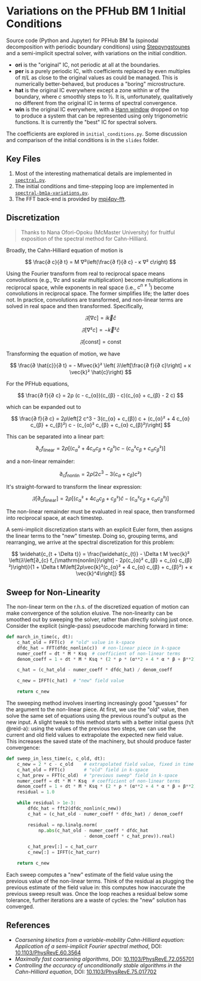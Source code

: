 # Variations on the PFHub BM 1 Initial Conditions

Source code (Python and Jupyter) for PFHub BM 1a (spinodal decomposition with
periodic boundary conditions) using [Steppyngstounes][steppyngstounes] and a
semi-implicit spectral solver, with variations on the initial condition.

* **ori** is the "original" IC, not periodic at all at the boundaries.
* **per** is a purely periodic IC, with coefficients replaced by even multiples
  of $\pi/L$ as close to the original values as could be managed. This is
  numerically better-behaved, but produces a "boring" microstructure.
* **hat** is the original IC everywhere except a zone within $w$ of the
  boundary, where $c$ smoothly steps to ½. It is, unfortunately, qualitatively
  no different from the original IC in terms of spectral convergence.
* **win** is the original IC everywhere, with a [Hann window][hann] dropped on
  top to produce a system that can be represented using only trigonometric
  functions. It is currently the "best" IC for spectral solvers.

The coefficients are explored in `initial_conditions.py`.
Some discussion and comparison of the initial conditions is in the `slides`
folder.

## Key Files

1. Most of the interesting mathematical details are implemented in
   [`spectral.py`](./spectral.py).
2. The initial conditions and time-stepping loop are implemented in
   [`spectral-bm1a-variations.py`](./spectral-bm1a-variations.py).
3. The FFT back-end is provided by [mpi4py-fft][mpifftw].

## Discretization

> Thanks to Nana Ofori-Opoku (McMaster University) for fruitful
> exposition of the spectral method for Cahn-Hilliard.

Broadly, the Cahn-Hilliard equation of motion is

$$
\frac{∂ c}{∂ t} = M ∇²\left(\frac{∂ f}{∂ c} - κ ∇² c\right)
$$

Using the Fourier transform from real to reciprocal space means convolutions
(e.g., $∇ c$ and scalar multiplication) become multiplications in
reciprocal space, while exponents in real space (i.e., $c^{n\neq 1}$) become
convolutions in reciprocal space. The former simplifies life; the latter does
not. In practice, convolutions are transformed, and non-linear terms are solved
in real space and then transformed. Specifically,

$$ 𝔉\left[∇ c\right] = i\vec{k}\hat{c} $$

$$ 𝔉\left[∇² c\right] = -\vec{k}² \hat{c}$$

$$ 𝔉\left[\mathrm{const}\right] = \mathrm{const} $$

Transforming the equation of motion, we have

$$
\frac{∂ \hat{c}}{∂ t} = - M\vec{k}²
\left( 𝔉\left[\frac{∂ f}{∂ c}\right] + κ \vec{k}² \hat{c}\right)
$$

For the PFHub equations,

$$
\frac{∂ f}{∂ c} = 2ρ (c - c_{α})(c_{β} - c)(c_{α} + c_{β} - 2 c)
$$

which can be expanded out to

$$
\frac{∂ f}{∂ c} = 2ρ\left[2 c^3 - 3(c_{α} + c_{β}) c +
(c_{α}² + 4 c_{α} c_{β} + c_{β}²) c - (c_{α}² c_{β} + c_{α} c_{β}²)\right]
$$

This can be separated into a linear part:

$$
∂_{c} f_{\mathrm{linear}} = 2ρ \left[(c_{α}² + 4 c_{α} c_{β} + c_{β}²) c -
(c_{α}² c_{β} + c_{α} c_{β}²)\right]
$$

and a non-linear remainder:

$$
∂_{c} f_{\mathrm{nonlin}} = 2ρ\left(2 c^3 - 3(c_{α} + c_{β}) c²\right)
$$

It's straight-forward to transform the linear expression:

$$
𝔉\left[∂_{c} f_{\mathrm{linear}}\right] =
2ρ \left[(c_{α}² + 4 c_{α} c_{β} + c_{β}²) \hat{c}
        - (c_{α}² c_{β} + c_{α} c_{β}²)\right]
$$

The non-linear remainder must be evaluated in real space, then transformed into
reciprocal space, at each timestep.

A semi-implicit discretization starts with an explicit Euler form,
then assigns the linear terms to the "new" timestep. Doing so, grouping terms,
and rearranging, we arrive at the spectral discretization for this problem:

$$
\widehat{c_{t + \Delta t}} = \frac{\widehat{c_{t}} -
\Delta t M \vec{k}² \left(𝔉\left[∂_{c} f_{\mathrm{nonlin}}\right] -
2ρ(c_{α}² c_{β} + c_{α} c_{β}²)\right)}{1 + \Delta t M\left[2ρ\vec{k}²(c_{α}² +
4 c_{α} c_{β} + c_{β}²) + κ \vec{k}^4\right]}
$$

## Sweep for Non-Linearity

The non-linear term on the r.h.s. of the discretized equation of motion can
make convergence of the solution elusive. The non-linearity can be smoothed out
by sweeping the solver, rather than directly solving just once. Consider the
explicit (single-pass) pseudocode marching forward in time:

``` python
def march_in_time(c, dt):
    c_hat_old = FFT(c)  # "old" value in k-space
    dfdc_hat = FFT(dfdc_nonlin(c))  # non-linear piece in k-space
    numer_coeff = dt * M * Ksq  # coefficient of non-linear terms
    denom_coeff = 1 + dt * M * Ksq * (2 * ρ * (α**2 + 4 * α * β + β**2) + κ * Ksq)

    c_hat = (c_hat_old - numer_coeff * dfdc_hat) / denom_coeff

    c_new = IFFT(c_hat)  # "new" field value

    return c_new
```

The sweeping method involves inserting increasingly good "guesses" for the
argument to the non-linear piece. At first, we use the "old" value, then solve
the same set of equations using the previous round's output as the new input.
A slight tweak to this method starts with a better initial guess (h/t @reid-a):
using the values of the previous two steps, we can use the current and old
field values to extrapolate the expected new field value. This increases the
saved state of the machinery, but should produce faster convergence:

``` python
def sweep_in_less_time(c, c_old, dt):
    c_new = 2 * c - c_old    # extrapolated field value, fixed in time
    c_hat_old = FFT(c)       # "old" field in k-space
    c_hat_prev = FFT(c_old)  # "previous sweep" field in k-space
    numer_coeff = dt * M * Ksq  # coefficient of non-linear terms
    denom_coeff = 1 + dt * M * Ksq * (2 * ρ * (α**2 + 4 * α * β + β**2) + κ * Ksq)
    residual = 1.0

    while residual > 1e-3:
        dfdc_hat = fft2(dfdc_nonlin(c_new))
        c_hat = (c_hat_old - numer_coeff * dfdc_hat) / denom_coeff

        residual = np.linalg.norm(
            np.abs(c_hat_old - numer_coeff * dfdc_hat
                             - denom_coeff * c_hat_prev)).real)

        c_hat_prev[:] = c_hat_curr
        c_new[:] = IFFT(c_hat_curr)

    return c_new
```

Each sweep computes a "new" estimate of the field value using the previous
value of the non-linear terms. Think of the residual as plugging the
previous estimate of the field value in: this computes how inaccurate the
previous sweep result was. Once the loop reaches a residual below some
tolerance, further iterations are a waste of cycles: the "new" solution has
converged.

## References

* _Coarsening kinetics from a variable-mobility Cahn-Hilliard equation:
  Application of a semi-implicit Fourier spectral method_,
  DOI: [10.1103/PhysRevE.60.3564](https://doi.org/10.1103/PhysRevE.60.3564)
* _Maximally fast coarsening algorithms_,
  DOI: [10.1103/PhysRevE.72.055701](https://doi.org/10.1103/PhysRevE.72.055701)
* _Controlling the accuracy of unconditionally stable algorithms in the
  Cahn-Hilliard equation_,
  DOI: [10.1103/PhysRevE.75.017702](https://doi.org/10.1103/PhysRevE.75.017702)

<!-- links -->
[hann]: https://en.wikipedia.org/wiki/Window_function#Hann_and_Hamming_windows
[mpifftw]: https://mpi4py-fft.readthedocs.io/en/latest/
[steppyngstounes]: https://pages.nist.gov/steppyngstounes/en/main/index.html
